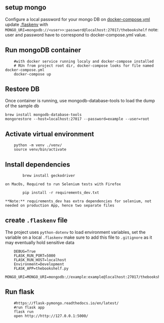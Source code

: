 

## setup mongo


Configure a local password for your mongo DB on [docker-compose.yml](https://github.com/diogo-pessoa/the-bookshelf/blob/master/docker-compose.yml)
  update [.flaskenv](https://github.com/diogo-pessoa/the-bookshelf/blob/master/flaskenv.sample) with `MONGO_URI=mongodb://<user>>:password@localhost:27017/thebookshelf`
  note: user and password have to correspond to docker-compose.yml value.

## Run mongoDB container

        
        #with docker service running localy and docker-compose installed
        # RUn from project root dir, docker-compose looks for file named docker-compose.yml
        docker-compose up

## Restore DB 
Once container is running, use mongodb-database-tools to load the dump of the sample db  
  
    
    brew install mongodb-database-tools    
    mongorestore --host=localhost:27017 --password=example --user=root    

## Activate virtual environment

        python -m venv ./venv/
        source venv/bin/activate

## Install dependencies
  
            brew install geckodriver 
    
    on MacOs, Required to run Selenium tests with Firefox
              
            pip install -r requirements_dev.txt 
        
    **Note:** requirements_dev has extra dependencies for selenium, not needed on production App, hence two separate files

## create `.flaskenv` file
  
The project uses `python-dotenv` to load environment variables, set the variable on a local `.flaskenv`
    make sure to add this file to `.gitignore` as it may eventually hold sensitive data

        DEBUG=True
        FLASK_RUN_PORT=5000
        FLASK_RUN_HOST=localhost
        Environment=Development
        FLASK_APP=thebookshelf.py
        MONGO_URI=MONGO_URI=mongodb://example:example@localhost:27017/thebookshelf

## Run flask
  
        
        #https://flask-pymongo.readthedocs.io/en/latest/
        #run flask app
        flask run 
        open http://http://127.0.0.1:5000/
